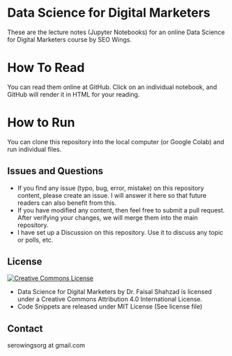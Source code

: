 # Data Science for Digital Marketers

These are the lecture notes (Jupyter Notebooks) for an online Data Science for Digital Marketers course by SEO Wings. 

# How To Read

You can read them online at GitHub. Click on an individual notebook, and GitHub will render it in HTML for your reading. 

# How to Run

You can clone this repository into the local computer (or Google Colab) and run individual files. 


## Issues and Questions

- If you find any issue (typo, bug, error, mistake) on this repository content, please create an issue. I will answer it here so that future readers can also benefit from this.
- If you have modified any content, then feel free to submit a pull request. After verifying your changes,  we will merge them into the main repository. 
- I have set up a Discussion on this repository. Use it to discuss any topic or polls, etc.


## License
<a rel="license" href="http://creativecommons.org/licenses/by/4.0/"><img alt="Creative Commons License" style="border-width:0" src="https://i.creativecommons.org/l/by/4.0/88x31.png" /></a>

- Data Science for Digital Marketers by Dr. Faisal Shahzad is licensed under a Creative Commons Attribution 4.0 International License.
- Code Snippets are released under MIT License (See license file)

## Contact

serowingsorg at gmail.com